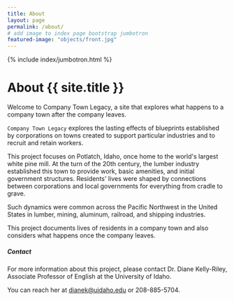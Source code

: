 ```yaml
---
title: About
layout: page
permalink: /about/
# add image to index page bootstrap jumbotron
featured-image: "objects/front.jpg"
---
```


{% include index/jumbotron.html %}

<div class="row">
<div class="col-md-8" markdown="1">

# About {{ site.title }}

Welcome to Company Town Legacy, a site that explores what happens to a company town after the company leaves.   

`Company Town Legacy` explores the lasting effects of blueprints established by corporations on towns created to support particular industries and to recruit and retain workers. 

This project focuses on Potlatch, Idaho, once home to the world's largest white pine mill. At the turn of the 20th century, the lumber industry established this town to provide work, basic amenities, and initial government structures. Residents' lives were shaped by connections between corporations and local governments for everything from cradle to grave. 

Such dynamics were common across the Pacific Northwest in the United States in lumber, mining, aluminum, railroad, and shipping industries.

This project documents lives of residents in a company town and also considers what happens once the company leaves.

</div>
<div class="col-md-4">
<div class="card">
<h5 class="card-header">Contact</h5>
<div class="card-body" markdown="1">

For more information about this project, please contact Dr. Diane Kelly-Riley, Associate Professor of English at the University of Idaho.

You can reach her at dianek@uidaho.edu or 208-885-5704.

</div>
</div>
</div>
</div>

